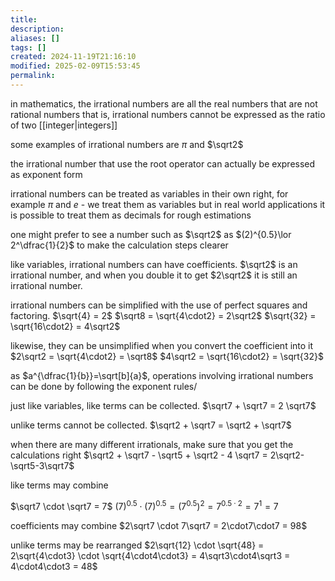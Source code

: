 ```yaml
---
title: 
description: 
aliases: []
tags: []
created: 2024-11-19T21:16:10
modified: 2025-02-09T15:53:45
permalink:
---
```


in mathematics, the irrational numbers are all the real numbers that are not rational numbers
that is, irrational numbers cannot be expressed as the ratio of two [[integer|integers]]

some examples of irrational numbers are $\pi$ and $\sqrt2$

the irrational number that use the root operator can actually be expressed as exponent form

irrational numbers can be treated as variables in their own right, for example $\pi$ and $e$ - we treat them as variables
but in real world applications it is possible to treat them as decimals for rough estimations

one might prefer to see a number such as $\sqrt2$ as $(2)^{0.5}\lor 2^\dfrac{1}{2}$ to make the calculation steps clearer

like variables, irrational numbers can have coefficients. $\sqrt2$ is an irrational number, and when you double it to get $2\sqrt2$ it is still an irrational number.

irrational numbers can be simplified with the use of perfect squares and factoring.
$\sqrt{4} = 2$
$\sqrt8 = \sqrt{4\cdot2} = 2\sqrt2$
$\sqrt{32} = \sqrt{16\cdot2} = 4\sqrt2$

likewise, they can be unsimplified when you convert the coefficient into it
$2\sqrt2 = \sqrt{4\cdot2} = \sqrt8$
$4\sqrt2 = \sqrt{16\cdot2} = \sqrt{32}$

as $a^{\dfrac{1}{b}}=\sqrt[b]{a}$, operations involving irrational numbers can be done by following the exponent rules/

just like variables, like terms can be collected.
$\sqrt7 + \sqrt7 = 2 \sqrt7$

unlike terms cannot be collected.
$\sqrt2 + \sqrt7 = \sqrt2 + \sqrt7$

when there are many different irrationals, make sure that you get the calculations right
$\sqrt2 + \sqrt7 - \sqrt5 + \sqrt2 - 4 \sqrt7 = 2\sqrt2-\sqrt5-3\sqrt7$

like terms may combine

$\sqrt7 \cdot \sqrt7 = 7$
$(7)^{0.5} \cdot (7)^{0.5} = (7^{0.5})^{2} = 7^{0.5\cdot2}= 7^{1}= 7$

coefficients may combine
$2\sqrt7 \cdot 7\sqrt7 = 2\cdot7\cdot7 = 98$

unlike terms may be rearranged
$2\sqrt{12} \cdot \sqrt{48} = 2\sqrt{4\cdot3} \cdot \sqrt{4\cdot4\cdot3} = 4\sqrt3\cdot4\sqrt3 = 4\cdot4\cdot3 = 48$
